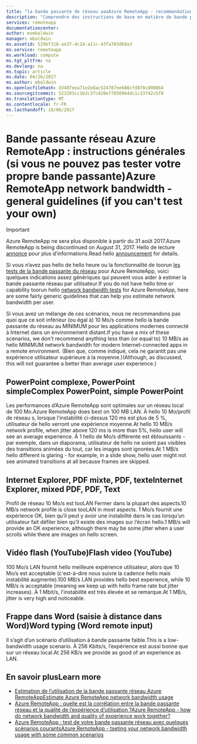 ```yaml
---
title: "la bande passante de réseau aaaAzure RemoteApp - recommandations générales | Documents Microsoft"
description: "Comprendre des instructions de base en matière de bande passante réseau pour vos applications et collections Azure RemoteApp."
services: remoteapp
documentationcenter: 
author: msmbaldwin
manager: mbaldwin
ms.assetid: 529bf318-ae37-4c14-a11c-43fa703d68a3
ms.service: remoteapp
ms.workload: compute
ms.tgt_pltfrm: na
ms.devlang: na
ms.topic: article
ms.date: 04/26/2017
ms.author: mbaldwin
ms.openlocfilehash: d3407eea71e2e8ac524787ee680cfd870c800864
ms.sourcegitcommit: 523283cc1b3c37c428e77850964dc1c33742c5f0
ms.translationtype: MT
ms.contentlocale: fr-FR
ms.lasthandoff: 10/06/2017
---
```

# <a name="azure-remoteapp-network-bandwidth---general-guidelines-if-you-cant-test-your-own"></a><span data-ttu-id="ab651-103">Bande passante réseau Azure RemoteApp : instructions générales (si vous ne pouvez pas tester votre propre bande passante)</span><span class="sxs-lookup"><span data-stu-id="ab651-103">Azure RemoteApp network bandwidth - general guidelines (if you can't test your own)</span></span>
> [!IMPORTANT]
> <span data-ttu-id="ab651-104">Azure RemoteApp ne sera plus disponible à partir du 31 août 2017.</span><span class="sxs-lookup"><span data-stu-id="ab651-104">Azure RemoteApp is being discontinued on August 31, 2017.</span></span> <span data-ttu-id="ab651-105">Hello de lecture [annonce](https://go.microsoft.com/fwlink/?linkid=821148) pour plus d’informations.</span><span class="sxs-lookup"><span data-stu-id="ab651-105">Read hello [announcement](https://go.microsoft.com/fwlink/?linkid=821148) for details.</span></span>
> 
> 

<span data-ttu-id="ab651-106">Si vous n’avez pas hello de hello heure ou la fonctionnalité de toorun [les tests de la bande passante du réseau](remoteapp-bandwidthtests.md) pour Azure RemoteApp, voici quelques indications assez génériques qui peuvent vous aider à estimer la bande passante réseau par utilisateur.</span><span class="sxs-lookup"><span data-stu-id="ab651-106">If you do not have hello time or capability toorun hello [network bandwidth tests](remoteapp-bandwidthtests.md) for Azure RemoteApp, here are some fairly generic guidelines that can help you estimate network bandwidth per user.</span></span>

<span data-ttu-id="ab651-107">Si vous avez un mélange de ces scénarios, nous ne recommandons pas quoi que ce soit inférieur (ou égal à) 10 Mo/s comme hello la bande passante du réseau au MINIMUM pour les applications modernes connecté à Internet dans un environnement distant.</span><span class="sxs-lookup"><span data-stu-id="ab651-107">If you have a mix of these scenarios, we don't recommend anything less than (or equal to) 10 MB/s as hello MINIMUM network bandwidth for modern Internet-connected apps in a remote environment.</span></span> <span data-ttu-id="ab651-108">(Bien que, comme indiqué, cela ne garantit pas une expérience utilisateur supérieure à la moyenne.)</span><span class="sxs-lookup"><span data-stu-id="ab651-108">(Although, as discussed, this will not guarantee a better than average user experience.)</span></span>

## <a name="complex-powerpoint-simple-powerpoint"></a><span data-ttu-id="ab651-109">PowerPoint complexe, PowerPoint simple</span><span class="sxs-lookup"><span data-stu-id="ab651-109">Complex PowerPoint, simple PowerPoint</span></span>
<span data-ttu-id="ab651-110">Les performances d’Azure RemoteApp sont optimales sur un réseau local de 100 Mo.</span><span class="sxs-lookup"><span data-stu-id="ab651-110">Azure RemoteApp does best on 100 MB LAN.</span></span> <span data-ttu-id="ab651-111">À hello 10 Mo/profil de réseau s, lorsque l’instabilité ci-dessus 120 ms est plus de 5 %, utilisateur de hello verront une expérience moyenne.</span><span class="sxs-lookup"><span data-stu-id="ab651-111">At hello 10 MB/s network profile, when jitter above 120 ms is more than 5%, hello user will see an average experience.</span></span> <span data-ttu-id="ab651-112">À 1 hello de Mo/s différente est éblouissants - par exemple, dans un diaporama, utilisateur de hello ne soient pas visibles des transitions animées du tout, car les images sont ignorées.</span><span class="sxs-lookup"><span data-stu-id="ab651-112">At 1 MB/s hello different is glaring - for example, in a slide show, hello user might not see animated transitions at all because frames are skipped.</span></span>

## <a name="internet-explorer-mixed-pdf-pdf-text"></a><span data-ttu-id="ab651-113">Internet Explorer, PDF mixte, PDF, texte</span><span class="sxs-lookup"><span data-stu-id="ab651-113">Internet Explorer, mixed PDF, PDF, Text</span></span>
<span data-ttu-id="ab651-114">Profil de réseau 10 Mo/s est tooLAN Fermer dans la plupart des aspects.</span><span class="sxs-lookup"><span data-stu-id="ab651-114">10 MB/s network profile is close tooLAN in most aspects.</span></span> <span data-ttu-id="ab651-115">1 Mo/s fournit une expérience OK, bien qu’il peut y avoir une instabilité dans le cas lorsqu’un utilisateur fait défiler bien qu’il existe des images sur l’écran hello.</span><span class="sxs-lookup"><span data-stu-id="ab651-115">1 MB/s will provide an OK experience, although there may be some jitter when a user scrolls while there are images on hello screen.</span></span>

## <a name="flash-video-youtube"></a><span data-ttu-id="ab651-116">Vidéo flash (YouTube)</span><span class="sxs-lookup"><span data-stu-id="ab651-116">Flash video (YouTube)</span></span>
<span data-ttu-id="ab651-117">100 Mo/s LAN fournit hello meilleure expérience utilisateur, alors que 10 Mo/s est acceptable (c'est-à-dire nous suivre la cadence hello mais instabilité augmente).</span><span class="sxs-lookup"><span data-stu-id="ab651-117">100 MB/s LAN provides hello best experience, while 10 MB/s is acceptable (meaning we keep up with hello frame rate but jitter increases).</span></span> <span data-ttu-id="ab651-118">À 1 Mbit/s, l’instabilité est très élevée et se remarque.</span><span class="sxs-lookup"><span data-stu-id="ab651-118">At 1 MB/s, jitter is very high and noticeable.</span></span>

## <a name="word-typing-word-remote-input"></a><span data-ttu-id="ab651-119">Frappe dans Word (saisie à distance dans Word)</span><span class="sxs-lookup"><span data-stu-id="ab651-119">Word typing (Word remote input)</span></span>
<span data-ttu-id="ab651-120">Il s’agit d’un scénario d’utilisation à bande passante faible.</span><span class="sxs-lookup"><span data-stu-id="ab651-120">This is a low-bandwidth usage scenario.</span></span> <span data-ttu-id="ab651-121">À 256 Kbits/s, l’expérience est aussi bonne que sur un réseau local.</span><span class="sxs-lookup"><span data-stu-id="ab651-121">At 256 KB/s we provide as good of an experience as LAN.</span></span>

## <a name="learn-more"></a><span data-ttu-id="ab651-122">En savoir plus</span><span class="sxs-lookup"><span data-stu-id="ab651-122">Learn more</span></span>
* [<span data-ttu-id="ab651-123">Estimation de l’utilisation de la bande passante réseau Azure RemoteApp</span><span class="sxs-lookup"><span data-stu-id="ab651-123">Estimate Azure RemoteApp network bandwidth usage</span></span>](remoteapp-bandwidth.md)
* [<span data-ttu-id="ab651-124">Azure RemoteApp : quelle est la corrélation entre la bande passante réseau et la qualité de l’expérience d’utilisation ?</span><span class="sxs-lookup"><span data-stu-id="ab651-124">Azure RemoteApp - how do network bandwidth and quality of experience work together?</span></span>](remoteapp-bandwidthexperience.md)
* [<span data-ttu-id="ab651-125">Azure RemoteApp : test de votre bande passante réseau avec quelques scénarios courants</span><span class="sxs-lookup"><span data-stu-id="ab651-125">Azure RemoteApp - tseting your network bandwidth usage with some common scenarios</span></span>](remoteapp-bandwidthtests.md)

